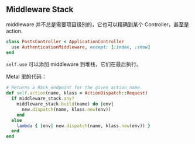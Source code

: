 ## Middleware Stack

middleware 并不总是需要项目级别的，它也可以精确到某个 Controller，甚至是 action.

```ruby
class PostsController < ApplicationController
  use AuthenticationMiddleware, except: [:index, :show]
end
```

`self.use` 可以添加 middleware 到堆栈，它们在最后执行。

Metal 里的代码：

```ruby
# Returns a Rack endpoint for the given action name.
def self.action(name, klass = ActionDispatch::Request)
  if middleware_stack.any?
    middleware_stack.build(name) do |env|
      new.dispatch(name, klass.new(env))
    end
  else
    lambda { |env| new.dispatch(name, klass.new(env)) }
  end
end
```
